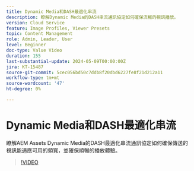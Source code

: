 ```yaml
---
title: Dynamic Media和DASH最適化串流
description: 瞭解Dynamic Media的DASH串流通訊協定如何確保流暢的視訊播放。
version: Cloud Service
feature: Image Profiles, Viewer Presets
topic: Content Management
role: Admin, Leader, User
level: Beginner
doc-type: Value Video
duration: 155
last-substantial-update: 2024-05-09T00:00:00Z
jira: KT-15487
source-git-commit: 5cec056bd50c7ddb8f20dbd6227fe8f21d212a11
workflow-type: tm+mt
source-wordcount: '47'
ht-degree: 0%

---
```



# Dynamic Media和DASH最適化串流

瞭解AEM Assets Dynamic Media的DASH最適化串流通訊協定如何確保傳送的視訊能適應可用的頻寬，並確保順暢的播放體驗。

>[!VIDEO](https://video.tv.adobe.com/v/3429072/?learn=on)
